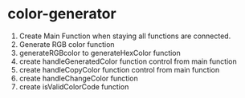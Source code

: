 # color-generator

<!-- requirements -->

1. Create Main Function when staying all functions are connected.
2. Generate RGB color function
3. generateRGBcolor to generateHexColor function
4. create handleGeneratedColor function control from main function
5. create handleCopyColor function control from main function
6. create handleChangeColor function
7. create isValidColorCode function

